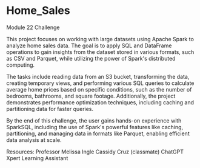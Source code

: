 # Home_Sales

Module 22 Challenge

This project focuses on working with large datasets using Apache Spark to analyze home sales data. The goal is to apply SQL and DataFrame operations to gain insights from the dataset stored in various formats, such as CSV and Parquet, while utilizing the power of Spark's distributed computing.

The tasks include reading data from an S3 bucket, transforming the data, creating temporary views, and performing various SQL queries to calculate average home prices based on specific conditions, such as the number of bedrooms, bathrooms, and square footage. Additionally, the project demonstrates performance optimization techniques, including caching and partitioning data for faster queries.

By the end of this challenge, the user gains hands-on experience with SparkSQL, including the use of Spark's powerful features like caching, partitioning, and managing data in formats like Parquet, enabling efficient data analysis at scale.

Resources:
Professor Melissa Ingle
Cassidy Cruz (classmate)
ChatGPT
Xpert Learning Assistant